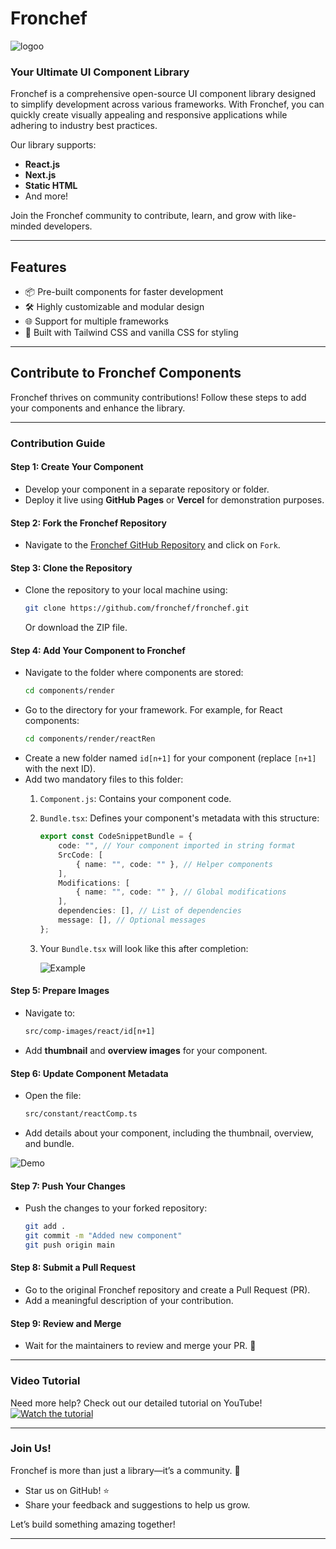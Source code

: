 # **Fronchef**

![logoo](https://github.com/user-attachments/assets/9d425b7a-9a8b-4cf3-9cf1-73461649d199)

### **Your Ultimate UI Component Library**  
Fronchef is a comprehensive open-source UI component library designed to simplify development across various frameworks. With Fronchef, you can quickly create visually appealing and responsive applications while adhering to industry best practices.  

Our library supports:  
- **React.js**
- **Next.js**
- **Static HTML**
- And more!  

Join the Fronchef community to contribute, learn, and grow with like-minded developers.  

---

## **Features**  
- 📦 Pre-built components for faster development  
- 🛠️ Highly customizable and modular design  
- 🌐 Support for multiple frameworks  
- 🎨 Built with Tailwind CSS and vanilla CSS for styling  

---

## **Contribute to Fronchef Components**  
Fronchef thrives on community contributions! Follow these steps to add your components and enhance the library.  

---

### **Contribution Guide**

#### Step 1: **Create Your Component**  
- Develop your component in a separate repository or folder.  
- Deploy it live using **GitHub Pages** or **Vercel** for demonstration purposes.

#### Step 2: **Fork the Fronchef Repository**  
- Navigate to the [Fronchef GitHub Repository](#) and click on `Fork`.

#### Step 3: **Clone the Repository**  
- Clone the repository to your local machine using:  
  ```bash
  git clone https://github.com/fronchef/fronchef.git
  ```
  Or download the ZIP file.

#### Step 4: **Add Your Component to Fronchef**  
- Navigate to the folder where components are stored:  
  ```bash
  cd components/render
  ```
- Go to the directory for your framework. For example, for React components:  
  ```bash
  cd components/render/reactRen
  ```
- Create a new folder named `id[n+1]` for your component (replace `[n+1]` with the next ID).  
- Add two mandatory files to this folder:  
  1. `Component.js`: Contains your component code.  
  2. `Bundle.tsx`: Defines your component's metadata with this structure:  
     ```typescript
     export const CodeSnippetBundle = {
         code: "", // Your component imported in string format
         SrcCode: [
             { name: "", code: "" }, // Helper components
         ],
         Modifications: [
             { name: "", code: "" }, // Global modifications
         ],
         dependencies: [], // List of dependencies
         message: [], // Optional messages
     };
     ```

  2. Your `Bundle.tsx` will look like this after completion:  
     
     ![Example](https://github.com/user-attachments/assets/e3ae1895-350d-4691-a2e5-aed111dc55c7)


#### Step 5: **Prepare Images**  
- Navigate to:  
  ```bash
  src/comp-images/react/id[n+1]
  ```
- Add **thumbnail** and **overview images** for your component.

#### Step 6: **Update Component Metadata**  
- Open the file:  
  ```bash
  src/constant/reactComp.ts
  ```
- Add details about your component, including the thumbnail, overview, and bundle.

![Demo](https://github.com/user-attachments/assets/e6abbe41-6a1f-45c2-a680-8db4a410d2cf)

#### Step 7: **Push Your Changes**  
- Push the changes to your forked repository:  
  ```bash
  git add .
  git commit -m "Added new component"
  git push origin main
  ```

#### Step 8: **Submit a Pull Request**  
- Go to the original Fronchef repository and create a Pull Request (PR).  
- Add a meaningful description of your contribution.

#### Step 9: **Review and Merge**  
- Wait for the maintainers to review and merge your PR. 🎉

---

### **Video Tutorial**  
Need more help? Check out our detailed tutorial on YouTube!  
[![Watch the tutorial](https://github.com/user-attachments/assets/9d425b7a-9a8b-4cf3-9cf1-73461649d199)](https://www.youtube.com)


---

### **Join Us!**  
Fronchef is more than just a library—it’s a community. 🌟  
- Star us on GitHub! ⭐    
- Share your feedback and suggestions to help us grow.  

Let’s build something amazing together!  

--- 
